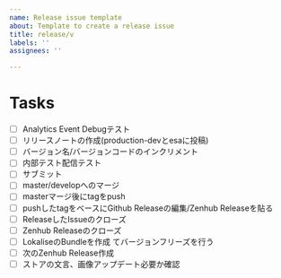 ```yaml
---
name: Release issue template
about: Template to create a release issue
title: release/v
labels: ''
assignees: ''

---
```


# Tasks
- [ ] Analytics Event Debugテスト
- [ ] リリースノートの作成(production-devとesaに投稿)
- [ ] バージョン名/バージョンコードのインクリメント
- [ ] 内部テスト配信テスト
- [ ] サブミット
- [ ] master/developへのマージ
- [ ] masterマージ後にtagをpush
- [ ] pushしたtagをベースにGithub Releaseの編集/Zenhub Releaseを貼る
- [ ] ReleaseしたIssueのクローズ
- [ ] Zenhub Releaseのクローズ
- [ ] LokaliseのBundleを作成 てバージョンフリーズを行う
- [ ] 次のZenhub Release作成 
- [ ] ストアの文言、画像アップデート必要か確認
